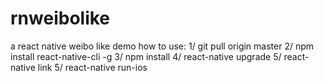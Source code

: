 # rnweibolike
a react native weibo like demo 
how to use:
1/ git pull origin master
2/ npm install react-native-cli -g
3/ npm install 
4/ react-native upgrade
5/ react-native link
5/ react-native run-ios
